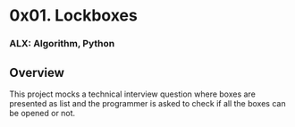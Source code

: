 # 0x01. Lockboxes

### ALX: Algorithm, Python

## Overview
This project mocks a technical interview question where boxes are presented as list and the programmer is asked to check if all the boxes can be opened or not.

